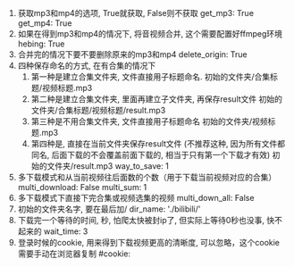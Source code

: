 1. 获取mp3和mp4的选项, True就获取, False则不获取
  get_mp3: True
  get_mp4: True
2. 如果在得到mp3和mp4的情况下, 将音视频合并, 这个需要配置好ffmpeg环境
  hebing: True
3. 合并完的情况下要不要删除原来的mp3和mp4
  delete_origin: True
4. 四种保存命名的方式, 在有合集的情况下
   1. 第一种是建立合集文件夹, 文件直接用子标题命名.
      初始的文件夹/合集标题/视频标题.mp3
   2. 第二种是建立合集文件夹, 里面再建立子文件夹, 再保存result文件
      初始的文件夹/合集标题/视频标题/result.mp3
   3. 第三种是不用合集文件夹, 文件直接用子标题命名
      初始的文件夹/视频标题.mp3
   4. 第四种是, 直接在当前文件夹保存result文件
      (不推荐这种, 因为所有文件都同名, 后面下载的不会覆盖前面下载的, 相当于只有第一个下载才有效)
      初始的文件夹/result.mp3
way_to_save: 1
5. 多下载模式和从当前视频往后面数的个数（用于下载当前视频对应的合集）
multi_download: False
multi_sum: 1
6. 多下载模式下直接下完合集或视频选集的视频
multi_down_all: False
7. 初始的文件夹名字, 要在最后加/
dir_name: './bilibili/'
8. 下载完一个等待的时间, 秒, 怕爬太快被封ip了, 但实际上等待0秒也没事, 快不起来的
wait_time: 3
9. 登录时候的cookie, 用来得到下载视频更高的清晰度, 可以忽略，这个cookie需要手动在浏览器复制
#cookie: 
